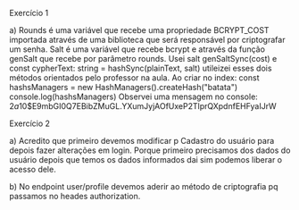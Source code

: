 Exercício 1 

a) Rounds é uma variável que recebe uma propriedade BCRYPT_COST importada através de uma biblioteca que será responsável por criptografar um senha. 
Salt é uma variável que recebe bcrypt e através da função genSalt que recebe por parâmetro rounds. Usei salt genSaltSync(cost) e const cypherText: string = hashSync(plainText, salt)
utileizei esses dois métodos orientados pelo professor na aula. Ao criar no index: 
const hashsManagers = new HashManagers().createHash("batata")
console.log(hashsManagers)
Observei uma mensagem no console: $2a$10$E9mbGI0Q7EBibZMuGL.YXumJyjAOfUxeP2TlprQXpdnfEHFyaIJrW

Exercício 2 

a) Acredito que primeiro devemos modificar p Cadastro do usuário para depois fazer alterações em login. Porque primeiro precisamos dos dados do usuário depois que temos os dados informados dai sim podemos liberar o acesso dele.

b) No endpoint user/profile devemos aderir ao método de criptografia pq passamos no heades authorization.



